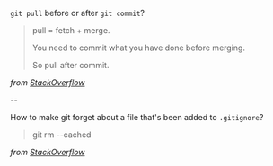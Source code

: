 `git pull` before or after `git commit`?

> pull = fetch + merge.
> 
> You need to commit what you have done before merging.
> 
> So pull after commit.
 
*from [StackOverflow](http://stackoverflow.com/questions/18529206/when-do-i-need-to-do-git-pull-before-or-after-git-add-git-commit)*

--

How to make git forget about a file that's been added to `.gitignore`?

> git rm --cached <file>

*from [StackOverflow](http://stackoverflow.com/questions/1274057/how-to-make-git-forget-about-a-file-that-was-tracked-but-is-now-in-gitignore)*